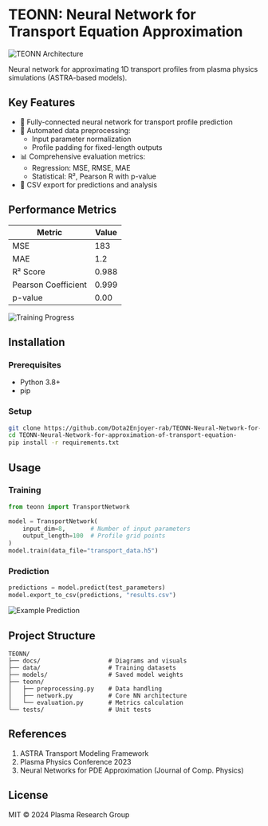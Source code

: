 # TEONN: Neural Network for Transport Equation Approximation

![TEONN Architecture](docs/network_architecture.png) <!-- Добавьте схему архитектуры -->

Neural network for approximating 1D transport profiles from plasma physics simulations (ASTRA-based models).

## Key Features

- 🧠 Fully-connected neural network for transport profile prediction
- 🔧 Automated data preprocessing:
  - Input parameter normalization
  - Profile padding for fixed-length outputs
- 📊 Comprehensive evaluation metrics:
  - Regression: MSE, RMSE, MAE 
  - Statistical: R², Pearson R with p-value
- 💾 CSV export for predictions and analysis

## Performance Metrics

| Metric              | Value   |
|---------------------|---------|
| MSE                 | 183     |
| MAE                 | 1.2     |
| R² Score            | 0.988   |
| Pearson Coefficient | 0.999   |
| p-value             | 0.00    |

![Training Progress](docs/training_curve.png) <!-- График обучения -->

## Installation

### Prerequisites
- Python 3.8+
- pip

### Setup
```bash
git clone https://github.com/Dota2Enjoyer-rab/TEONN-Neural-Network-for-approximation-of-transport-equation-.git
cd TEONN-Neural-Network-for-approximation-of-transport-equation-
pip install -r requirements.txt
```

## Usage

### Training
```python
from teonn import TransportNetwork

model = TransportNetwork(
    input_dim=8,       # Number of input parameters
    output_length=100  # Profile grid points
)
model.train(data_file="transport_data.h5")
```

### Prediction
```python
predictions = model.predict(test_parameters)
model.export_to_csv(predictions, "results.csv")
```

![Example Prediction](docs/prediction_example.png) <!-- Пример предсказания -->

## Project Structure
```
TEONN/
├── docs/                   # Diagrams and visuals
├── data/                   # Training datasets
├── models/                 # Saved model weights
├── teonn/
│   ├── preprocessing.py    # Data handling
│   ├── network.py          # Core NN architecture
│   └── evaluation.py       # Metrics calculation
└── tests/                  # Unit tests
```

## References
1. ASTRA Transport Modeling Framework
2. Plasma Physics Conference 2023
3. Neural Networks for PDE Approximation (Journal of Comp. Physics)

## License
MIT © 2024 Plasma Research Group
